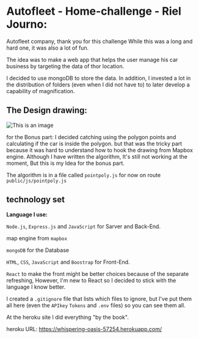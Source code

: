 # Autofleet - Home-challenge - Riel Journo:

Autofleet company, thank you for this challenge 
While this was a long and hard one, it was also a lot of fun.

The idea was to make a web app that helps the user manage his car business
by targeting the data of thor location.

I decided to use mongoDB to store the data.
In addition, I invested a lot in the distribution of folders (even when I did not have to)
to later develop a capability of magnification.

## The Design drawing: 

![This is an image](https://i.ibb.co/dJJqmHd/Design.png)

for the Bonus part:
I decided catching using the polygon points and calculating if the car is inside the polygon. but that was the tricky part
because it was hard to understand how to hook the drawing from Mapbox engine.
Although I have written the algorithm, It's still not working at the moment, But this is my Idea for the bonus part.

The algorithm is in a file called `pointpoly.js` for now on route `public/js/pointpoly.js`


## technology set

**Language I use:**

`Node.js`, `Express.js` and `JavaScript` for Sarver and Back-End.

map engine from `mapbox`

`mongoDB` for the Database

`HTML`, `CSS`, `JavaScript` and `Boostrap` for Front-End.


`React` to make the front might be better choices because of the separate refreshing,
However, I'm new to React so I decided to stick with the language I know better.

I created a `.gitignore` file that lists which files to ignore, but I've put them all here (even the `APIkey` `Tokens`  and `.env` files) so you can see them all.

At the heroku site I did everything "by the book".

heroku URL: https://whispering-oasis-57254.herokuapp.com/
